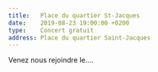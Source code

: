 ```yaml
---
title:   Place du quartier St-Jacques
date:    2019-08-23 19:00:00 +0200
type:    Concert gratuit
address: Place du quartier Saint-Jacques
---
```


Venez nous rejoindre le....
